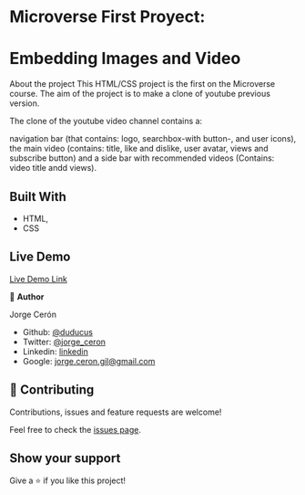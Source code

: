 # Microverse First Proyect:
# Embedding Images and Video

About the project
This HTML/CSS project is the first on the Microverse course. The aim of the project is to make a clone of youtube previous version. 

The clone of the youtube video channel contains a: 

navigation bar (that contains: logo, searchbox-with button-, and user icons), 
the main video (contains: title, like and dislike, user avatar, views and subscribe button)
and a side bar with recommended videos (Contains: video title andd views).

## Built With

- HTML,
- CSS

## Live Demo

[Live Demo Link](http://htmlpreview.github.io/?https://github.com/kotoku-code/ceron-kotoku-youtube-page/blob/feature-youtube-page-prototype/index.html)

👤 **Author**

Jorge Cerón 
- Github: [@duducus](https://github.com/duducus)
- Twitter: [@jorge_ceron](https://twitter.com/ceronjorge1)
- Linkedin: [linkedin](https://www.linkedin.com/in/jorge-francisco-cer%C3%B3n-gil-343583113/)
- Google: jorge.ceron.gil@gmail.com


## 🤝 Contributing

Contributions, issues and feature requests are welcome!

Feel free to check the [issues page](https://github.com/microverseinc/readme-template/issues).

## Show your support

Give a ⭐️ if you like this project!
